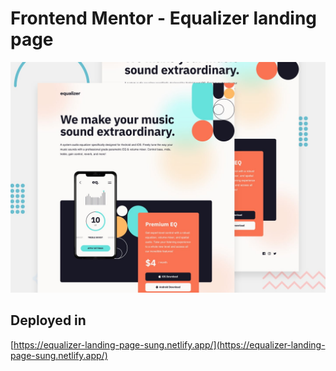 # Frontend Mentor - Equalizer landing page

![Design preview for the Equalizer landing page coding challenge](./preview.jpg)

## Deployed in
[https://equalizer-landing-page-sung.netlify.app/](https://equalizer-landing-page-sung.netlify.app/)